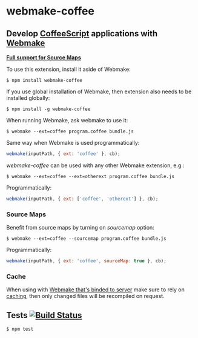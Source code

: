 # webmake-coffee

## Develop [CoffeeScript](http://coffeescript.org/) applications with [Webmake](https://github.com/medikoo/modules-webmake)

__[Full support for Source Maps](#source-maps)__

To use this extension, install it aside of Webmake:

    $ npm install webmake-coffee

If you use global installation of Webmake, then extension also needs to be installed globally:

    $ npm install -g webmake-coffee

When running Webmake, ask webmake to use it:

    $ webmake --ext=coffee program.coffee bundle.js

Same way when Webmake is used programmatically:

```javascript
webmake(inputPath, { ext: 'coffee' }, cb);
```

_webmake-coffee_ can be used with any other Webmake extension, e.g.:

    $ webmake --ext=coffee --ext=otherext program.coffee bundle.js

Programmatically:

```javascript
webmake(inputPath, { ext: ['coffee', 'otherext'] }, cb);
```

### Source Maps

Benefit from source maps by turning on _sourcemap_ option:

    $ webmake --ext=coffee --sourcemap program.coffee bundle.js

Programmatically:

```javascript
webmake(inputPath, { ext: 'coffee', sourceMap: true }, cb);
```

### Cache

When using with [Webmake that's binded to server](https://github.com/medikoo/modules-webmake#development-with-webmake) make sure to rely on [caching](https://github.com/medikoo/modules-webmake#cache-boolean-programmatical-usage-only), then only changed files will be recompiled on request.

## Tests [![Build Status](https://api.travis-ci.org/medikoo/webmake-coffee.png?branch=master)](https://travis-ci.org/medikoo/webmake-coffee)

    $ npm test
